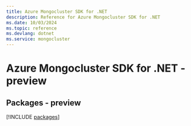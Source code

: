 ```yaml
---
title: Azure Mongocluster SDK for .NET
description: Reference for Azure Mongocluster SDK for .NET
ms.date: 10/03/2024
ms.topic: reference
ms.devlang: dotnet
ms.service: mongocluster
---
```

# Azure Mongocluster SDK for .NET - preview
## Packages - preview
[!INCLUDE [packages](mongocluster-index.md)]